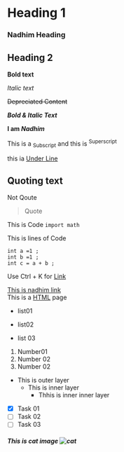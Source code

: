 # Heading 1 

### Nadhim Heading

## Heading 2 

**Bold text**

_Italic text_

~~Depreciated Content~~

***Bold & Italic Text***

**I am _Nadhim_**

This is a <sub>Subscript</sub> and this is <sup>Superscript </sup> 

this ia <ins>Under Line </ins>

## Quoting text

Not Qoute

> Quote

This is Code `import math` 

This is lines of Code

```
int a =1 ;
int b =1 ;
int c = a + b ;
```

Use Ctrl + K for [Link](https://google.com)

[This is nadhim link](###Nadhim-Heading)\
This is a [HTML](index.html) page

- list01
* list02
+ list 03

 1. Number01
 2. Number 02
 3. Number 02

* This is outer layer
   + This is inner layer
       - Thhis is inner inner layer

- [x] Task 01
- [ ] Task 02
- [ ] Task 03

##### This is cat image ![cat](https://upload.wikimedia.org/wikipedia/commons/4/4d/Cat_November_2010-1a.jpg)
